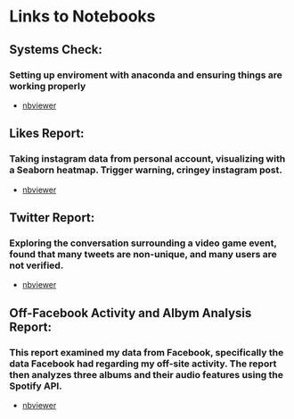 # Links to Notebooks

## Systems Check:
### Setting up enviroment with anaconda and ensuring things are working properly
- [nbviewer](https://nbviewer.org/github/jasonbconley/EMAT_Data/blob/cb3bb99f8bd16e02648386e2d6551362351d872f/Conley_SystemsCheck.ipynb)

## Likes Report:
### Taking instagram data from personal account, visualizing with a Seaborn heatmap. Trigger warning, cringey instagram post.
- [nbviewer](https://nbviewer.org/github/jasonbconley/EMAT_Data/blob/cc7634968c36f92992a101348d2082edb8947457/Conley_Likes_Report.ipynb)

## Twitter Report:
### Exploring the conversation surrounding a video game event, found that many tweets are non-unique, and many users are not verified.
- [nbviewer](https://nbviewer.org/github/jasonbconley/Jupyter-Notebooks/blob/fc71104beaf7edce3ed266ea2ce457b171625bab/Conley%20Twitter%20Report.ipynb)

## Off-Facebook Activity and Albym Analysis Report:
### This report examined my data from Facebook, specifically the data Facebook had regarding my off-site activity. The report then analyzes three albums and their audio features using the Spotify API.
- [nbviewer](https://nbviewer.org/github/jasonbconley/Jupyter-Notebooks/blob/86d86935760b8371931b81689486d723c30bea19/Conley%20Off-Facebook%20Activity.ipynb)
